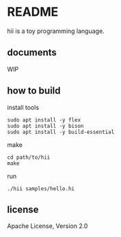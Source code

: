 # README

hii is a toy programming language.

## documents

WIP

## how to build

install tools

    sudo apt install -y flex
    sudo apt install -y bison
    sudo apt install -y build-essential

make

    cd path/to/hii
    make

run

    ./hii samples/hello.hi

## license

Apache License, Version 2.0

